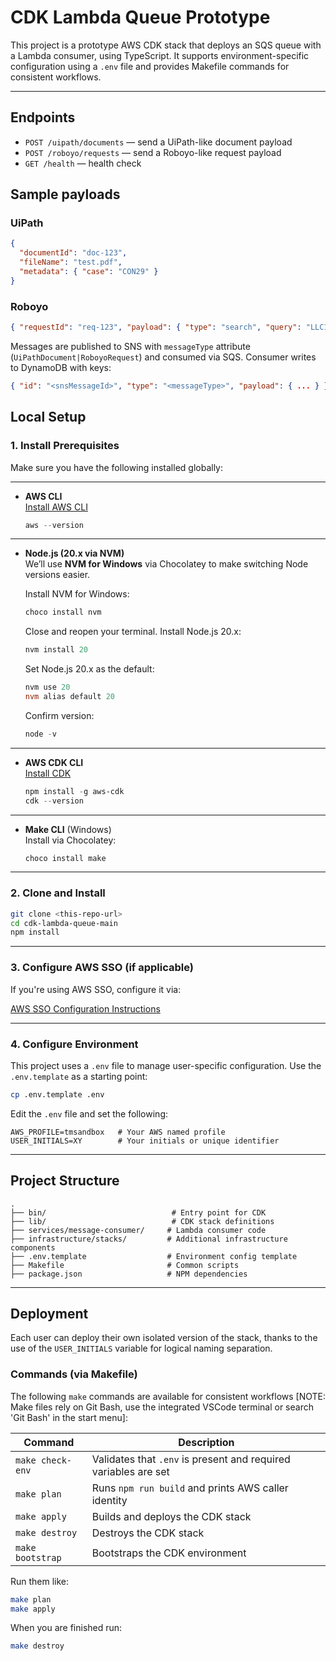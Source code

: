 # CDK Lambda Queue Prototype

This project is a prototype AWS CDK stack that deploys an SQS queue with a Lambda consumer, using TypeScript. It supports environment-specific configuration using a `.env` file and provides Makefile commands for consistent workflows.

---

## Endpoints

- `POST /uipath/documents` — send a UiPath-like document payload
- `POST /roboyo/requests` — send a Roboyo-like request payload
- `GET /health` — health check

## Sample payloads

### UiPath

```json
{
  "documentId": "doc-123",
  "fileName": "test.pdf",
  "metadata": { "case": "CON29" }
}
```

### Roboyo

```json
{ "requestId": "req-123", "payload": { "type": "search", "query": "LLC1" } }
```

Messages are published to SNS with `messageType` attribute (`UiPathDocument|RoboyoRequest`) and consumed via SQS. Consumer writes to DynamoDB with keys:

```json
{ "id": "<snsMessageId>", "type": "<messageType>", "payload": { ... } }
```

## Local Setup

### 1. Install Prerequisites

Make sure you have the following installed globally:

---

- **AWS CLI**  
  [Install AWS CLI](https://docs.aws.amazon.com/cli/latest/userguide/install-cliv2.html)

  ```powershell
  aws --version
  ```

---

- **Node.js (20.x via NVM)**  
  We’ll use **NVM for Windows** via Chocolatey to make switching Node versions easier.

  Install NVM for Windows:

  ```powershell
  choco install nvm
  ```

  Close and reopen your terminal.
  Install Node.js 20.x:

  ```powershell
  nvm install 20
  ```

  Set Node.js 20.x as the default:

  ```powershell
  nvm use 20
  nvm alias default 20
  ```

  Confirm version:

  ```powershell
  node -v
  ```

---

- **AWS CDK CLI**  
  [Install CDK](https://docs.aws.amazon.com/cdk/v2/guide/cli.html)

  ```powershell
  npm install -g aws-cdk
  cdk --version
  ```

---

- **Make CLI** (Windows)  
  Install via Chocolatey:

  ```powershell
  choco install make
  ```

---

### 2. Clone and Install

```bash
git clone <this-repo-url>
cd cdk-lambda-queue-main
npm install
```

---

### 3. Configure AWS SSO (if applicable)

If you're using AWS SSO, configure it via:

[AWS SSO Configuration Instructions](https://docs.aws.amazon.com/cli/latest/userguide/sso-configure-profile-token.html)

---

### 4. Configure Environment

This project uses a `.env` file to manage user-specific configuration. Use the `.env.template` as a starting point:

```bash
cp .env.template .env
```

Edit the `.env` file and set the following:

```env
AWS_PROFILE=tmsandbox   # Your AWS named profile
USER_INITIALS=XY        # Your initials or unique identifier
```

---

## Project Structure

```
.
├── bin/                            # Entry point for CDK
├── lib/                            # CDK stack definitions
├── services/message-consumer/     # Lambda consumer code
├── infrastructure/stacks/         # Additional infrastructure components
├── .env.template                  # Environment config template
├── Makefile                       # Common scripts
├── package.json                   # NPM dependencies
```

---

## Deployment

Each user can deploy their own isolated version of the stack, thanks to the use of the `USER_INITIALS` variable for logical naming separation.

### Commands (via Makefile)

The following `make` commands are available for consistent workflows
[NOTE: Make files rely on Git Bash, use the integrated VSCode terminal or search 'Git Bash' in the start menu]:

| Command          | Description                                                     |
| ---------------- | --------------------------------------------------------------- |
| `make check-env` | Validates that `.env` is present and required variables are set |
| `make plan`      | Runs `npm run build` and prints AWS caller identity             |
| `make apply`     | Builds and deploys the CDK stack                                |
| `make destroy`   | Destroys the CDK stack                                          |
| `make bootstrap` | Bootstraps the CDK environment                                  |

Run them like:

```bash
make plan
make apply
```

When you are finished run:

```bash
make destroy
```
